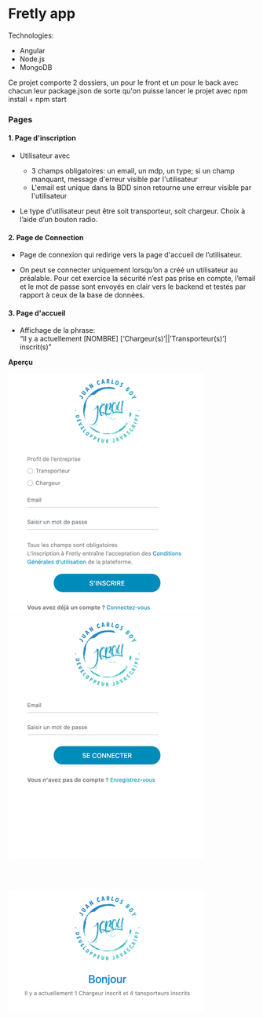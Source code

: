 # Fretly app

Technologies:

- Angular
- Node.js
- MongoDB

Ce projet comporte 2 dossiers, un pour le front et un pour le back avec chacun leur
package.json de sorte qu'on puisse lancer le projet avec npm install + npm start

### Pages

#### 1. Page d'inscription
   
- Utilisateur avec 
  - 3 champs obligatoires: un email, un mdp, un type; si un champ manquant,
   message d'erreur visible par l'utilisateur
  - L'email est unique dans la BDD sinon retourne une erreur visible par l'utilisateur
    
- Le type d'utilisateur peut être soit transporteur, soit chargeur. Choix à l’aide d’un bouton radio.

#### 2. Page de Connection

- Page de connexion qui redirige vers la page d'accueil de l’utilisateur.

- On peut se connecter uniquement lorsqu’on a créé un utilisateur au préalable. 
  Pour cet exercice la sécurité n’est pas prise en compte, l’email et le 
  mot de passe sont envoyés en clair vers le backend et testés par rapport 
  à ceux de la base de données.

#### 3. Page d'accueil

- Affichage de la phrase:<br>
   “Il y a actuellement [NOMBRE] [‘Chargeur(s)’||’Transporteur(s)’] inscrit(s)”

**Aperçu**

![alt text](./frontend/src/assets/images/fretlyapp-02.png) ![alt text](./frontend/src/assets/images/fretlyapp-01.png) 

<br> <br>

![alt text](./frontend/src/assets/images/fretlyapp-03.png)
